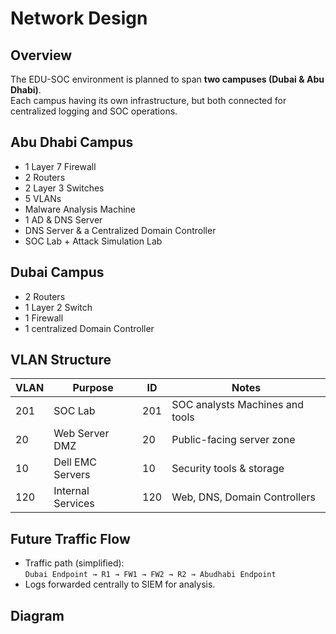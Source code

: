 # Network Design

## Overview
The EDU-SOC environment is planned to span **two campuses (Dubai & Abu Dhabi)**.  
Each campus having its own infrastructure, but both connected for centralized logging and SOC operations.

## Abu Dhabi Campus
- 1 Layer 7 Firewall 
- 2 Routers  
- 2 Layer 3 Switches  
- 5 VLANs  
- Malware Analysis Machine 
- 1 AD & DNS Server  
- DNS Server & a Centralized Domain Controller  
- SOC Lab + Attack Simulation Lab

## Dubai Campus
- 2 Routers  
- 1 Layer 2 Switch  
- 1 Firewall  
- 1 centralized Domain Controller  

## VLAN Structure
| VLAN | Purpose              | ID   | Notes                           |
|------|----------------------|------|-----------------------------------|
| 201  | SOC Lab              | 201  | SOC analysts Machines and tools |
| 20   | Web Server DMZ       | 20   | Public-facing server zone       |
| 10   | Dell EMC Servers     | 10   | Security tools & storage        |
| 120  | Internal Services    | 120  | Web, DNS, Domain Controllers    |

## Future Traffic Flow
- Traffic path (simplified):  
  `Dubai Endpoint → R1 → FW1 → FW2 → R2 → Abudhabi Endpoint`  
- Logs forwarded centrally to SIEM for analysis.

## Diagram
